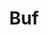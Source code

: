 ---
git: https://github.com/bufbuild/buf
logohandle: bufbuild
sort: buf
title: Buf
website: https://buf.build/
---